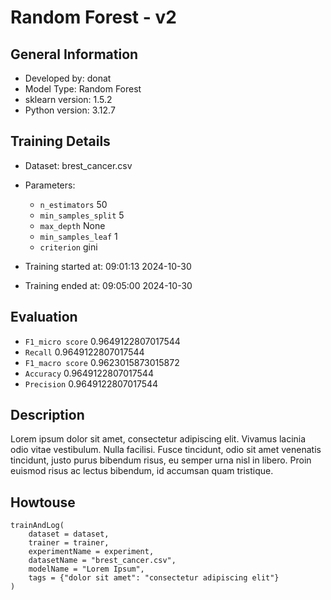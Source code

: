 # Random Forest - v2
## General Information 
- Developed by: donat
- Model Type: Random Forest
- sklearn version: 1.5.2
- Python version: 3.12.7
## Training Details

- Dataset: brest_cancer.csv
- Parameters: 
    - `n_estimators` 50
    - `min_samples_split` 5
    - `max_depth` None
    - `min_samples_leaf` 1
    - `criterion` gini
    
- Training started at: 09:01:13 2024-10-30
- Training ended at: 09:05:00 2024-10-30
## Evaluation
- `F1_micro score` 0.9649122807017544
- `Recall` 0.9649122807017544
- `F1_macro score` 0.9623015873015872
- `Accuracy` 0.9649122807017544
- `Precision` 0.9649122807017544
## Description
Lorem ipsum dolor sit amet, consectetur adipiscing elit. Vivamus lacinia odio vitae vestibulum. Nulla facilisi. Fusce tincidunt, odio sit amet venenatis tincidunt, justo purus bibendum risus, eu semper urna nisl in libero. Proin euismod risus ac lectus bibendum, id accumsan quam tristique.
## Howtouse
```
trainAndLog(
    dataset = dataset,
    trainer = trainer,
    experimentName = experiment,
    datasetName = "brest_cancer.csv",
    modelName = "Lorem Ipsum",
    tags = {"dolor sit amet": "consectetur adipiscing elit"}
)
```

